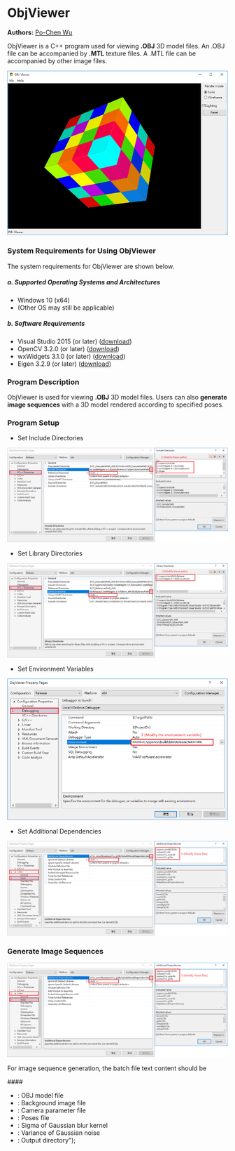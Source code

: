 # ObjViewer
**Authors:** [Po-Chen Wu](http://media.ee.ntu.edu.tw/personal/pcwu/)

ObjViewer is a C++ program used for viewing **.OBJ** 3D model files. An .OBJ file can be accompanied by **.MTL** texture files. A .MTL file can be accompanied by other image files.

![alt tag](https://github.com/pcwu0329/ObjViewer/blob/master/image/ObjViewer.png)

### System Requirements for Using ObjViewer

The system requirements for ObjViewer are shown below.

##### a. Supported Operating Systems and Architectures
* Windows 10 (x64)
* (Other OS may still be applicable)

##### b. Software Requirements
* Visual Studio 2015 (or later) ([download](https://www.visualstudio.com/))
* OpenCV 3.2.0 (or later) ([download](https://opencv.org/releases.html))
* wxWidgets 3.1.0 (or later) ([download](https://www.wxwidgets.org/))
* Eigen 3.2.9 (or later) ([download](http://eigen.tuxfamily.org/index.php?title=Main_Page))

### Program Description
ObjViewer is used for viewing **.OBJ** 3D model files. Users can also **generate image sequences** with a 3D model rendered according to specified poses.

### Program Setup
* Set Include Directories

![alt tag](https://github.com/pcwu0329/ObjViewer/blob/master/image/IncDir.png)

* Set Library Directories

![alt tag](https://github.com/pcwu0329/ObjViewer/blob/master/image/LibDir.png)

* Set Environment Variables

![alt tag](https://github.com/pcwu0329/ObjViewer/blob/master/image/EnvVar.png)

* Set Additional Dependencies

![alt tag](https://github.com/pcwu0329/ObjViewer/blob/master/image/AddDep.png)

### Generate Image Sequences

![alt tag](https://github.com/pcwu0329/ObjViewer/blob/master/image/AddDep.png)

For image sequence generation, the batch file text content should be

####<model> <image> <camera> <poses> <blur> <noise> <output>
* **<model>**: OBJ model file
* **<image>**: Background image file
* **<camera>**: Camera parameter file
* **<poses>**: Poses file
* **<blur>**: Sigma of Gaussian blur kernel
* **<noise>**: Variance of Gaussian noise
* **<output>**: Output directory");
